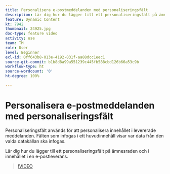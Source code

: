 ```yaml
---
title: Personalisera e-postmeddelanden med personaliseringsfält
description: Lär dig hur du lägger till ett personaliseringsfält på ämnesraden och i innehållet i en e-postleverans.
feature: Dynamic Content
kt: 7942
thumbnail: 24925.jpg
doc-type: feature video
activity: use
team: TM
role: User
level: Beginner
exl-id: 0ff643b8-013e-4192-831f-aa88dcc1eec1
source-git-commit: b1b8d8a99a551239c445fb588cbd126b66a53c9b
workflow-type: ht
source-wordcount: '0'
ht-degree: 100%

---
```


# Personalisera e-postmeddelanden med personaliseringsfält

Personaliseringsfält används för att personalisera innehållet i levererade meddelanden. Fälten som infogas i ett huvudinnehåll visar var data från den valda datakällan ska infogas.

Lär dig hur du lägger till ett personaliseringsfält på ämnesraden och i innehållet i en e-postleverans.

>[!VIDEO](https://video.tv.adobe.com/v/24925?quality=12&learn=on)
